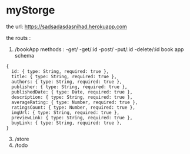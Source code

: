 # myStorge
the url: https://sadsadasdasnihad.herokuapp.com


the routs : 
1. /bookApp    methods : -get/ -get/:id -post/ -put/:id -delete/:id
book app schema 
```
{
  id: { type: String, required: true },
  title: { type: String, required: true },
  authors: { type: String, required: true },
  publisher: { type: String, required: true },
  publishedDate: { type: Date, required: true },
  description: { type: String, required: true },
  averageRating: { type: Number, required: true },
  ratingsCount: { type: Number, required: true },
  imgUrl: { type: String, required: true },
  previewLink: { type: String, required: true },
  buyLink: { type: String, required: true },
}
```

3. /store
4. /todo
